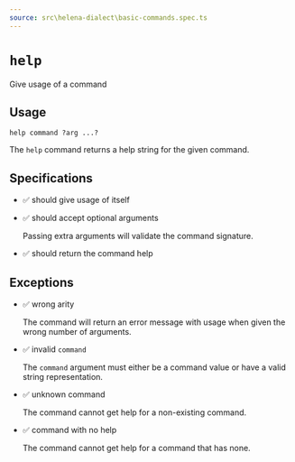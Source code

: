 ```yaml
---
source: src\helena-dialect\basic-commands.spec.ts
---
```

# `help`

Give usage of a command

## Usage

```lna
help command ?arg ...?
```

The `help` command returns a help string for the given command.

## Specifications

- ✅ should give usage of itself

- ✅ should accept optional arguments

  Passing extra arguments will validate the command signature.

- ✅ should return the command help

## Exceptions

- ✅ wrong arity

  The command will return an error message with usage when given the
  wrong number of arguments.

- ✅ invalid `command`

  The `command` argument must either be a command value or have a valid
  string representation.

- ✅ unknown command

  The command cannot get help for a non-existing command.

- ✅ command with no help

  The command cannot get help for a command that has none.


